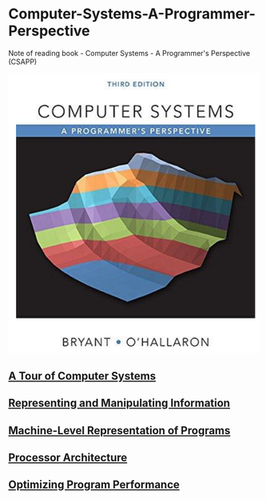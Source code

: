# Computer-Systems-A-Programmer-Perspective
Note of reading book - Computer Systems - A Programmer's Perspective (CSAPP)

![](./preface.png)

## [A Tour of Computer Systems](./ch1/ch1.md)

## [Representing and Manipulating Information](./ch2/ch2.md)

## [Machine-Level Representation of Programs](./ch3/ch3.md)

## [Processor Architecture](./ch4/ch4.md)

## [Optimizing Program Performance](./ch5/ch5.md)
